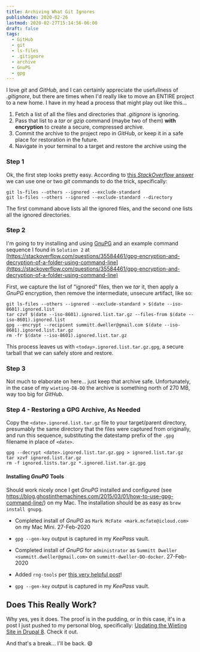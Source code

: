 ```yaml
---
title: Archiving What Git Ignores
publishdate: 2020-02-26
lastmod: 2020-02-27T15:14:56-06:00
draft: false
tags:
  - GitHub
  - git
  - ls-files
  - .gitignore
  - archive
  - GnuPG
  - gpg
---
```


I love _git_ and _GitHub_, and I can certainly appreciate the usefullness of _.gitignore_, but there are times when I'd really like to move an ENTIRE project to a new home.  I have in my head a process that might play out like this...

  1. Fetch a list of all the files and directories that _.gitignore_ is ignoring.
  2. Pass that list to a _tar_ or _gzip_ command (maybe two of them) **with encryption** to create a secure, compressed archive.
  3. Commit the archive to the project repo in _GitHub_, or keep it in a safe place for restoration in the future.
  4. Navigate in your terminal to a target and restore the archive using the

### Step 1

Ok, the first step looks pretty easy.  According to [this _StackOverflow_ answer](https://stackoverflow.com/a/1446609) we can use one or two _git_ commands to do the trick, specifically:

```
git ls-files --others --ignored --exclude-standard
git ls-files --others --ignored --exclude-standard --directory
```

The first command above lists all the ignored files, and the second one lists all the ignored directories.

### Step 2

I'm going to try installing and using [GnuPG](https://www.gnupg.org/index.html) and an example command sequence I found in `Solution 2` at [https://stackoverflow.com/questions/35584461/gpg-encryption-and-decryption-of-a-folder-using-command-line](https://stackoverflow.com/questions/35584461/gpg-encryption-and-decryption-of-a-folder-using-command-line)

First, we capture the list of "ignored" files, then we _tar_ it, then apply a _GnuPG_ encryption, then remove the intermediate, unsecure artifact, like so:

```
git ls-files --others --ignored --exclude-standard > $(date --iso-8601).ignored.list
tar czvf $(date --iso-8601).ignored.list.tar.gz --files-from $(date --iso-8601).ignored.list
gpg --encrypt --recipient summitt.dweller@gmail.com $(date --iso-8601).ignored.list.tar.gz
rm -fr $(date --iso-8601).ignored.list.tar.gz
```

This process leaves us with `<today>.ignored.list.tar.gz.gpg`, a secure tarball that we can safely store and restore.

### Step 3

Not much to elaborate on here... just keep that archive safe.  Unfortunately, in the case of my `wieting-D8-DO` the archive is something north of 270 MB, way too big for _GitHub_.

### Step 4 - Restoring a GPG Archive, As Needed

Copy the `<date>.ignored.list.tar.gz` file to your target/parent directory, presumably the same directory that the files were captured from originally, and run this sequence, substituting the datestamp prefix of the `.gpg` filename in place of `<date>`.

```
gpg --decrypt <date>.ignored.list.tar.gz.gpg > ignored.list.tar.gz
tar xzvf ignored.list.tar.gz
rm -f ignored.lists.tar.gz *.ignored.list.tar.gz.gpg
```

#### Installing _GnuPG_ Tools

Should work nicely once I get _GnuPG_ installed and configured (see https://blog.ghostinthemachines.com/2015/03/01/how-to-use-gpg-command-line/) on my Mac.  The installation should be as easy as `brew install gnupg`.

  - Completed install of _GnuPG_ as `Mark McFate <mark.mcfate@icloud.com>` on my Mac Mini.  27-Feb-2020
  - `gpg --gen-key` output is captured in my _KeePass_ vault.

  - Completed install of _GnuPG_ for `administrator` as `Summitt Dweller <summitt.dweller@gmail.com>` on `summitt-dweller-DO-docker`.  27-Feb-2020
  - Added `rng-tools` per [this very helpful post](https://delightlylinux.wordpress.com/2015/07/01/is-gpg-hanging-when-generating-a-key/)!
  - `gpg --gen-key` output is captured in my _KeePass_ vault.

## Does This Really Work?

Why yes, yes it does.  The proof is in the pudding, or in this case, it's in a post I just pushed to my personal blog, specifically: [Updating the Wieting Site in Drupal 8](https://summittdweller.com/blogs/mark/posts/updating-the-wieting-site-in-drupal-8/).  Check it out.


And that's a break... I'll be back.  :smile:
